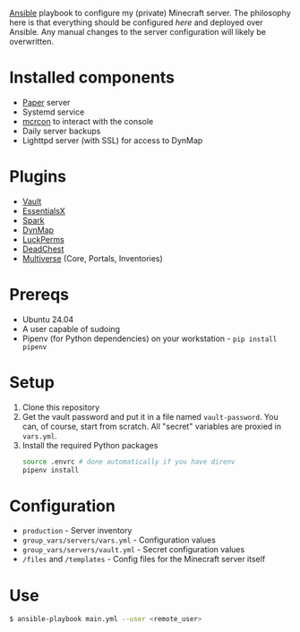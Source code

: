 [Ansible][ansible] playbook to configure my (private) Minecraft server. The
philosophy here is that everything should be configured _here_ and deployed
over Ansible. Any manual changes to the server configuration will likely be
overwritten.

Installed components
====================

* [Paper][paper] server
* Systemd service
* [mcrcon][mcrcon] to interact with the console
* Daily server backups
* Lighttpd server (with SSL) for access to DynMap

Plugins
=======
* [Vault][vault]
* [EssentialsX][esx]
* [Spark][spark]
* [DynMap][dynmap]
* [LuckPerms][lp]
* [DeadChest][deadchest]
* [Multiverse][mv] (Core, Portals, Inventories)


Prereqs
=======
* Ubuntu 24.04
* A user capable of sudoing
* Pipenv (for Python dependencies) on your workstation - `pip install pipenv`

Setup
=====
1. Clone this repository
2. Get the vault password and put it in a file named `vault-password`. You can,
   of course, start from scratch. All "secret" variables are proxied in
   `vars.yml`.
3. Install the required Python packages
    ```bash
    source .envrc # done automatically if you have direnv
    pipenv install
    ```

Configuration
=============
* `production` - Server inventory
* `group_vars/servers/vars.yml` - Configuration values
* `group_vars/servers/vault.yml` - Secret configuration values
* `/files` and `/templates` - Config files for the Minecraft server itself

Use
=====

```bash
$ ansible-playbook main.yml --user <remote_user>
```

[ansible]: https://www.ansible.com/
[dynmap]: https://www.spigotmc.org/resources/dynmap.274/
[esx]: https://www.spigotmc.org/resources/essentialsx.9089/
[lp]: https://luckperms.net/
[mcrcon]: https://github.com/Tiiffi/mcrcon
[paper]: https://papermc.io/
[spark]: https://spark.lucko.me/
[vault]: https://www.spigotmc.org/resources/vault.34315/
[deadchest]: https://dev.bukkit.org/projects/dead-chest
[mv]: https://www.spigotmc.org/resources/multiverse-core.390/

